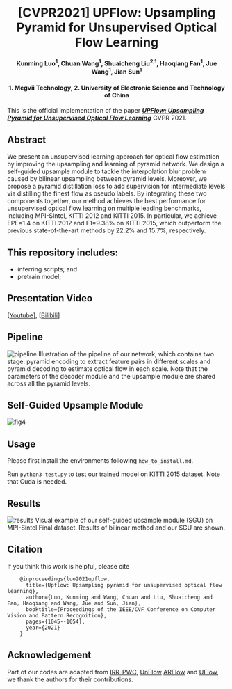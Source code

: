 # <center> [CVPR2021] UPFlow: Upsampling Pyramid for Unsupervised Optical Flow Learning

<h4 align="center"> Kunming Luo<sup>1</sup>, Chuan Wang<sup>1</sup>, Shuaicheng Liu<sup>2,1</sup>, Haoqiang Fan<sup>1</sup>, Jue Wang<sup>1</sup>, Jian Sun<sup>1</sup></h4>

<h4 align="center"> 1. Megvii Technology, 2. University of Electronic Science and Technology of China</h4>

This is the official implementation of the paper [***UPFlow: Upsampling Pyramid for Unsupervised Optical Flow Learning***](https://openaccess.thecvf.com/content/CVPR2021/papers/Luo_UPFlow_Upsampling_Pyramid_for_Unsupervised_Optical_Flow_Learning_CVPR_2021_paper.pdf) CVPR 2021.

## Abstract
We present an unsupervised learning approach for optical flow estimation by improving the upsampling and learning of pyramid network. We design a self-guided upsample module to tackle the interpolation blur problem caused by bilinear upsampling between pyramid levels. Moreover, we propose a pyramid distillation loss to add supervision for intermediate levels via distilling the finest flow as pseudo labels. By integrating these two components together, our method achieves the best performance for unsupervised optical flow learning on multiple leading benchmarks, including MPI-SIntel, KITTI 2012 and KITTI 2015. In particular, we achieve EPE=1.4 on KITTI 2012 and F1=9.38% on KITTI 2015, which outperform the previous state-of-the-art methods by 22.2% and 15.7%, respectively.

## This repository includes:
- inferring scripts; and 
- pretrain model; 

## Presentation Video
[[Youtube](https://www.youtube.com/watch?v=voD3tA8q-lk&t=4s)], [[Bilibili](https://www.bilibili.com/video/BV1vg41137eH/)]

## Pipeline
![pipeline](https://user-images.githubusercontent.com/1344482/181239443-f376a2e9-06db-44ba-9602-4915de655aa4.JPG)
Illustration of the pipeline of our network, which contains two stage: pyramid encoding to extract feature pairs in different scales and pyramid decoding to estimate optical flow in each scale. Note that the parameters of the decoder module and the upsample module are shared across all the pyramid levels.

## Self-Guided Upsample Module
![fig4](https://user-images.githubusercontent.com/1344482/181240032-64764d99-908c-4f44-92ae-1d2285a3c791.JPG)

## Usage

Please first install the environments following `how_to_install.md`.

Run `python3 test.py` to test our trained model on KITTI 2015 dataset. Note that Cuda is needed.

## Results
![results](https://user-images.githubusercontent.com/1344482/181240201-e64d788e-a4ae-4e00-8b28-becea0753075.JPG)
Visual example of our self-guided upsample module (SGU) on MPI-Sintel Final dataset. Results of bilinear method and our SGU are shown.

## Citation
If you think this work is helpful, please cite
```
    @inproceedings{luo2021upflow,
      title={Upflow: Upsampling pyramid for unsupervised optical flow learning},
      author={Luo, Kunming and Wang, Chuan and Liu, Shuaicheng and Fan, Haoqiang and Wang, Jue and Sun, Jian},
      booktitle={Proceedings of the IEEE/CVF Conference on Computer Vision and Pattern Recognition},
      pages={1045--1054},
      year={2021}
    }
```



## Acknowledgement
Part of our codes are adapted from [IRR-PWC](https://github.com/visinf/irr), [UnFlow](https://github.com/simonmeister/UnFlow) [ARFlow](https://github.com/lliuz/ARFlow) and [UFlow](https://github.com/google-research/google-research/tree/master/uflow), we thank the authors for their contributions.
